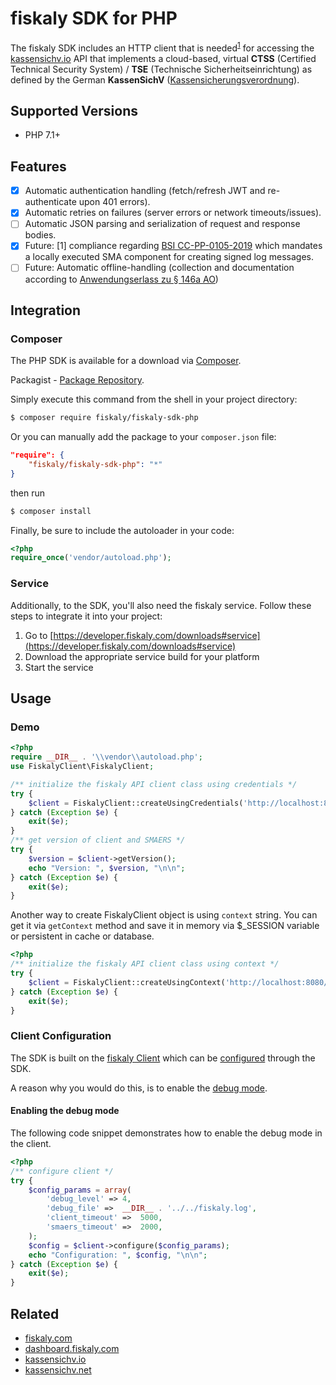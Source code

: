# fiskaly SDK for PHP

The fiskaly SDK includes an HTTP client that is needed<sup>[1](#fn1)</sup> for accessing the [kassensichv.io](https://kassensichv.io) API that implements a cloud-based, virtual **CTSS** (Certified Technical Security System) / **TSE** (Technische Sicherheitseinrichtung) as defined by the German **KassenSichV** ([Kassen­sich­er­ungsver­ord­nung](https://www.bundesfinanzministerium.de/Content/DE/Downloads/Gesetze/2017-10-06-KassenSichV.pdf)).

## Supported Versions

* PHP 7.1+

## Features

- [X] Automatic authentication handling (fetch/refresh JWT and re-authenticate upon 401 errors).
- [X] Automatic retries on failures (server errors or network timeouts/issues).
- [ ] Automatic JSON parsing and serialization of request and response bodies.
- [X] Future: [<a name="fn1">1</a>] compliance regarding [BSI CC-PP-0105-2019](https://www.bsi.bund.de/SharedDocs/Downloads/DE/BSI/Zertifizierung/Reporte/ReportePP/pp0105b_pdf.pdf?__blob=publicationFile&v=7) which mandates a locally executed SMA component for creating signed log messages. 
- [ ] Future: Automatic offline-handling (collection and documentation according to [Anwendungserlass zu § 146a AO](https://www.bundesfinanzministerium.de/Content/DE/Downloads/BMF_Schreiben/Weitere_Steuerthemen/Abgabenordnung/AO-Anwendungserlass/2019-06-17-einfuehrung-paragraf-146a-AO-anwendungserlass-zu-paragraf-146a-AO.pdf?__blob=publicationFile&v=1))

## Integration

### Composer

The PHP SDK is available for a download via [Composer](https://getcomposer.org/).

Packagist - [Package Repository](https://packagist.org/packages/fiskaly/fiskaly-sdk-php).

Simply execute this command from the shell in your project directory:

```bash
$ composer require fiskaly/fiskaly-sdk-php
```

Or you can manually add the package to your `composer.json` file:

```json
"require": {
    "fiskaly/fiskaly-sdk-php": "*"
}
```
then run 
```bash 
$ composer install 
```

Finally, be sure to include the autoloader in your code:

```php
<?php
require_once('vendor/autoload.php');
```

### Service

Additionally, to the SDK, you'll also need the fiskaly service. Follow these steps to integrate it into your project:

1. Go to [https://developer.fiskaly.com/downloads#service](https://developer.fiskaly.com/downloads#service)
2. Download the appropriate service build for your platform
3. Start the service

## Usage

### Demo

```php
<?php
require __DIR__ . '\\vendor\\autoload.php';
use FiskalyClient\FiskalyClient;

/** initialize the fiskaly API client class using credentials */
try {
    $client = FiskalyClient::createUsingCredentials('http://localhost:8080/invoke', $_ENV["FISKALY_API_KEY"], $_ENV["FISKALY_API_SECRET"], 'https://kassensichv.io/api/v1');
} catch (Exception $e) {
    exit($e);
}
/** get version of client and SMAERS */
try {
    $version = $client->getVersion();
    echo "Version: ", $version, "\n\n";
} catch (Exception $e) {
    exit($e);
}
```

Another way to create FiskalyClient object is using `context` string.
You can get it via `getContext` method and save it in memory via $_SESSION variable 
or persistent in cache or database.
```php
<?php
/** initialize the fiskaly API client class using context */
try {
    $client = FiskalyClient::createUsingContext('http://localhost:8080/invoke', $_SESSION["FISKALY_CONTEXT"]);
} catch (Exception $e) {
    exit($e);
}
```

### Client Configuration

The SDK is built on the [fiskaly Client](https://developer.fiskaly.com/en/docs/client-documentation) which can be [configured](https://developer.fiskaly.com/en/docs/client-documentation#configuration) through the SDK.

A reason why you would do this, is to enable the [debug mode](https://developer.fiskaly.com/en/docs/client-documentation#debug-mode).

#### Enabling the debug mode

The following code snippet demonstrates how to enable the debug mode in the client.

```php
<?php
/** configure client */
try {
    $config_params = array(
        'debug_level' => 4,
        'debug_file' =>  __DIR__ . '../../fiskaly.log',
        'client_timeout' =>  5000,
        'smaers_timeout' =>  2000,
    );
    $config = $client->configure($config_params);
    echo "Configuration: ", $config, "\n\n";
} catch (Exception $e) {
    exit($e);
}
````

## Related

* [fiskaly.com](https://fiskaly.com)
* [dashboard.fiskaly.com](https://dashboard.fiskaly.com)
* [kassensichv.io](https://kassensichv.io)
* [kassensichv.net](https://kassensichv.net)

